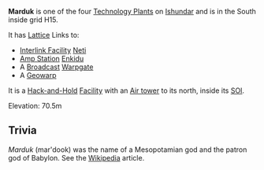 **Marduk** is one of the four
[Technology Plants](../locations/Technology_Plant.md) on
[Ishundar](../locations/Ishundar.md) and is in the South inside grid H15.

It has [Lattice](../terminology/Lattice.md) Links to:

- [Interlink Facility](../locations/Interlink.md) [Neti](Neti.md)
- [Amp Station](../locations/Amp_Station.md) [Enkidu](Enkidu.md)
- A [Broadcast](../terminology/Broadcast.md)
  [Warpgate](../locations/Warpgate.md)
- A [Geowarp](../locations/Geowarp.md)

It is a [Hack-and-Hold](../terminology/Hack-and-Hold.md)
[Facility](../locations/Facilities.md) with an
[Air tower](../locations/Air_tower.md) to its north, inside its
[SOI](../locations/Sphere_of_Influence.md).

Elevation: 70.5m

## Trivia

_Marduk_ (mar'dook) was the name of a Mesopotamian god and the patron god of
Babylon. See the [Wikipedia](http://en.wikipedia.org/wiki/Marduk) article.

<!--[Category:Facilities](Category:Facilities.md)-->
